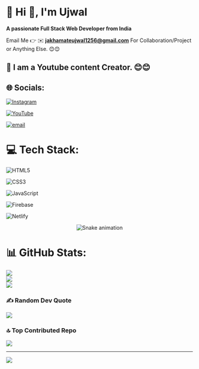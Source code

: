 # 💫 Hi 👋, I'm Ujwal
**A passionate Full Stack Web Developer from India**

Email Me 👉 ✉️ **jakhamateujwal1256@gmail.com** For Collaboration/Project or Anything Else. 😊😊
<!--
- 🔭 **I’m currently working on:** Enter your project info here
- 🌱 **I’m currently learning:** Enter your tech here
- 👯 **I’m looking to collaborate on:** Enter your project name and info
- 🤔 **I’m looking for help with:** Your project here
- 💬 **Ask me about:** Collaboration, Tech Support
- 📫 **How to reach me:** Enter your email here
- 😄 **Pronouns:** Imran Sir
- ⚡ **Fun fact:** I Love Tech and Tech Love Me
-->
## 🔗 I am a Youtube content Creator. 😊😊

## 🌐 Socials:


  
[![Instagram](https://img.shields.io/badge/Instagram-%23E4405F.svg?logo=Instagram&logoColor=white)](https://instagram.com/ujwal1256)

[![YouTube](https://img.shields.io/badge/YouTube-%23FF0000.svg?logo=YouTube&logoColor=white)](https://youtube.com/@UCcODybi4irFqgsR0WPTKnPA)

[![email](https://img.shields.io/badge/Email-D14836?logo=gmail&logoColor=white)](mailto:jakhamateujwal1256@gmail.com) 

# 💻 Tech Stack:
![HTML5](https://img.shields.io/badge/html5-%23E34F26.svg?style=flat&logo=html5&logoColor=white)

![CSS3](https://img.shields.io/badge/css3-%231572B6.svg?style=flat&logo=css3&logoColor=white)

![JavaScript](https://img.shields.io/badge/javascript-%23323330.svg?style=flat&logo=javascript&logoColor=%23F7DF1E)

![Firebase](https://img.shields.io/badge/firebase-a08021?style=flat&logo=firebase&logoColor=ffcd34)

![Netlify](https://img.shields.io/badge/netlify-%23000000.svg?style=flat&logo=netlify&logoColor=#00C7B7)

<!-- Snake Game Repo View -->

<div align="center">
  <img src="https://profile-readme-generator.com/assets/snake.svg" alt="Snake animation" />
</div>

# 📊 GitHub Stats:
![](https://github-readme-stats.vercel.app/api?username=Ujwal1256&theme=dark&hide_border=false&include_all_commits=true&count_private=false)<br/>
![](https://nirzak-streak-stats.vercel.app/?user=Ujwal1256&theme=dark&hide_border=false)<br/>
![](https://github-readme-stats.vercel.app/api/top-langs/?username=Ujwal1256&theme=dark&hide_border=false&include_all_commits=true&count_private=false&layout=compact)

### ✍️ Random Dev Quote
![](https://quotes-github-readme.vercel.app/api?type=horizontal&theme=radical)

### 🔝 Top Contributed Repo
![](https://github-contributor-stats.vercel.app/api?username=Ujwal1256&limit=5&theme=dark&combine_all_yearly_contributions=true)

---
[![](https://visitcount.itsvg.in/api?id=Ujwal1256&icon=0&color=0)](https://visitcount.itsvg.in)

<!-- Proudly created with GPRM ( https://gprm.itsvg.in ) -->

